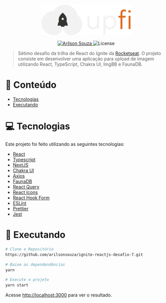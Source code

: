 <p align="center">
   <img src="https://github.com/arilsonsouza/ignite-reactjs-desafio-7/blob/master/public/logo.svg" alt="Upfi" width="280"/>  
</p>

<p align="center">
   <a href="https://www.linkedin.com/in/arilsonsouza//">
      <img alt="Arilson Souza" src="https://img.shields.io/badge/-Arilson Souza-DD6B20?style=flat&logo=Linkedin&logoColor=white" />
   </a>

  <img alt="License" src="https://img.shields.io/badge/license-MIT-DD6B20">
</p>

> Sétimo desafio da trilha de React do Ignite da [Rocketseat](https://github.com/Rocketseat). O projeto consiste em desenvolver uma aplicação para upload de imagem utilizando React, TypeScript, Chakra UI, ImgBB e FaunaDB.

# :pushpin: Conteúdo

- [Tecnologias](#computer-tecnologias)
- [Executando](#construction_worker-executando)

# :computer: Tecnologias

Este projeto foi feito utilizando as seguintes tecnologias:

- [React](https://reactjs.org/)
- [Typescript](https://www.typescriptlang.org/)
- [NextJS](https://nextjs.org/)
- [Chakra UI](https://chakra-ui.com/)
- [Axios](https://github.com/axios/axios)
- [FaunaDB](https://fauna.com/)
- [React Query](https://react-query.tanstack.com/)
- [React Icons](https://react-icons.github.io/react-icons/)
- [React Hook Form](https://react-hook-form.com/)
- [ESLint](https://eslint.org/)
- [Prettier](https://prettier.io/)
- [Jest](https://jestjs.io/pt-BR/)

# :construction_worker: Executando

```bash
# Clone o Repositório
https://github.com/arilsonsouza/ignite-reactjs-desafio-7.git
```

```bash
# Baixe as dependendências
yarn
```

```bash
# Execute o projeto
yarn start
```

Acesse <http://localhost:3000> para ver o resultado.

